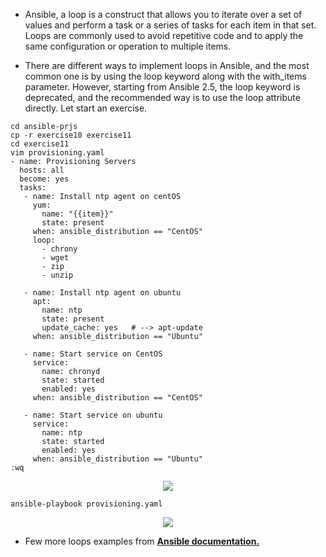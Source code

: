 - Ansible, a loop is a construct that allows you to iterate over a set of values and perform a task or a series of tasks for each item in that set. Loops are commonly used to avoid repetitive code and to apply the same configuration or operation to multiple items.

- There are different ways to implement loops in Ansible, and the most common one is by using the loop keyword along with the with_items parameter. However, starting from Ansible 2.5, the loop keyword is deprecated, and the recommended way is to use the loop attribute directly. Let start an exercise.

```
cd ansible-prjs
cp -r exercise10 exercise11
cd exercise11
vim provisioning.yaml
- name: Provisioning Servers
  hosts: all
  become: yes
  tasks:
   - name: Install ntp agent on centOS
     yum:
       name: "{{item}}"
       state: present
     when: ansible_distribution == "CentOS"
     loop:
       - chrony
       - wget
       - zip
       - unzip

   - name: Install ntp agent on ubuntu
     apt:
       name: ntp
       state: present
       update_cache: yes   # --> apt-update
     when: ansible_distribution == "Ubuntu"

   - name: Start service on CentOS
     service:
       name: chronyd
       state: started
       enabled: yes
     when: ansible_distribution == "CentOS"

   - name: Start service on ubuntu
     service:
       name: ntp
       state: started
       enabled: yes
     when: ansible_distribution == "Ubuntu"
:wq

```

 <p align="center">
  <img src="https://github.com/k-mughal/Ansible/assets/18217530/c091d2f3-a089-46d7-b695-c91b335d942b">
</p>

```
ansible-playbook provisioning.yaml
```

 <p align="center">
  <img src="https://github.com/k-mughal/Ansible/assets/18217530/a3fae52b-bfd1-4ed7-9e46-b6091149f273">
</p>

- Few more loops examples from   **<a href="https://docs.ansible.com/ansible/latest/playbook_guide/playbooks_loops.html" target="_blank">**Ansible documentation.**  </a>** 